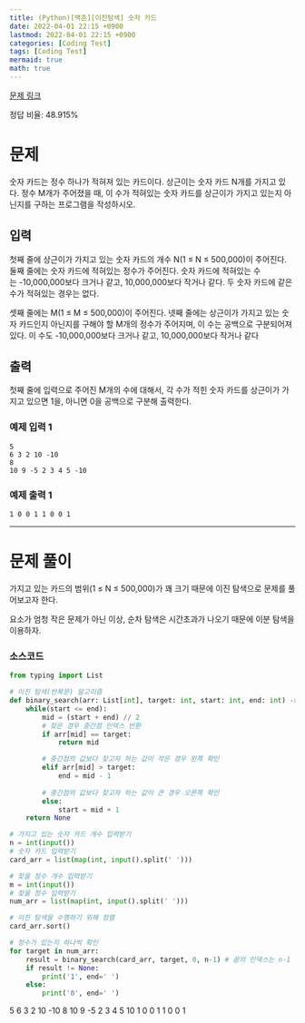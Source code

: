 ```yaml
---
title: (Python)[백준][이진탐색] 숫자 카드
date: 2022-04-01 22:15 +0900
lastmod: 2022-04-01 22:15 +0900
categories: [Coding Test]
tags: [Coding Test]
mermaid: true
math: true
---
```


[문제 링크](https://www.acmicpc.net/problem/10815)

정답 비율: 48.915%

# 문제

숫자 카드는 정수 하나가 적혀져 있는 카드이다. 상근이는 숫자 카드 N개를 가지고 있다. 정수 M개가 주어졌을 때, 이 수가 적혀있는 숫자 카드를 상근이가 가지고 있는지 아닌지를 구하는 프로그램을 작성하시오.

## 입력

첫째 줄에 상근이가 가지고 있는 숫자 카드의 개수 N(1 ≤ N ≤ 500,000)이 주어진다. 둘째 줄에는 숫자 카드에 적혀있는 정수가 주어진다. 숫자 카드에 적혀있는 수는 -10,000,000보다 크거나 같고, 10,000,000보다 작거나 같다. 두 숫자 카드에 같은 수가 적혀있는 경우는 없다.

셋째 줄에는 M(1 ≤ M ≤ 500,000)이 주어진다. 넷째 줄에는 상근이가 가지고 있는 숫자 카드인지 아닌지를 구해야 할 M개의 정수가 주어지며, 이 수는 공백으로 구분되어져 있다. 이 수도 -10,000,000보다 크거나 같고, 10,000,000보다 작거나 같다

## 출력

첫째 줄에 입력으로 주어진 M개의 수에 대해서, 각 수가 적힌 숫자 카드를 상근이가 가지고 있으면 1을, 아니면 0을 공백으로 구분해 출력한다.

### 예제 입력 1

```
5
6 3 2 10 -10
8
10 9 -5 2 3 4 5 -10
```

### 예제 출력 1

`1 0 0 1 1 0 0 1`

---

# 문제 풀이

가지고 있는 카드의 범위(1 ≤ N ≤ 500,000)가 꽤 크기 때문에 이진 탐색으로 문제를 풀어보고자 한다. 

요소가 엄청 작은 문제가 아닌 이상, 순차 탐색은 시간초과가 나오기 때문에 이분 탐색을 이용하자.

### 소스코드

```python
from typing import List

# 이진 탐색(반복문) 알고리즘
def binary_search(arr: List[int], target: int, start: int, end: int) -> bool:
    while(start <= end):
        mid = (start + end) // 2
        # 찾은 경우 중간점 인덱스 반환
        if arr[mid] == target:
            return mid

        # 중간점의 값보다 찾고자 하는 값이 작은 경우 왼쪽 확인
        elif arr[mid] > target:
            end = mid - 1
        
        # 중간점의 값보다 찾고자 하는 값이 큰 경우 오른쪽 확인
        else:
            start = mid + 1
    return None

# 가지고 있는 숫자 카드 개수 입력받기
n = int(input())
# 숫자 카드 입력받기
card_arr = list(map(int, input().split(' ')))

# 찾을 정수 개수 입력받기
m = int(input())
# 찾을 정수 입력받기
num_arr = list(map(int, input().split(' ')))

# 이진 탐색을 수행하기 위해 정렬
card_arr.sort()

# 정수가 있는지 하나씩 확인
for target in num_arr:
    result = binary_search(card_arr, target, 0, n-1) # 끝의 인덱스는 n-1
    if result != None:
        print('1', end=' ')
    else:
        print('0', end=' ')
```

5
6 3 2 10 -10
8
10 9 -5 2 3 4 5 10
1 0 0 1 1 0 0 1